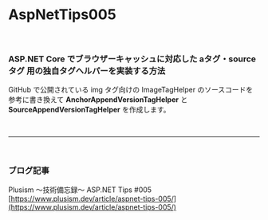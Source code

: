 # AspNetTips005
<br>

### ASP.NET Core でブラウザーキャッシュに対応した aタグ・sourceタグ 用の独自タグヘルパーを実装する方法

GitHub で公開されている img タグ向けの ImageTagHelper のソースコードを参考に書き換えて **AnchorAppendVersionTagHelper** と **SourceAppendVersionTagHelper** を作成します。

<br>

---

<br>

### ブログ記事
Plusism ～技術備忘録～  ASP.NET Tips #005<br>
[https://www.plusism.dev/article/aspnet-tips-005/](https://www.plusism.dev/article/aspnet-tips-005/)

